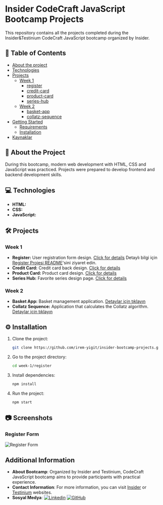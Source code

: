 # Insider CodeCraft JavaScript Bootcamp Projects
This repository contains all the projects completed during the Insider&Testinium CodeCraft JavaScript bootcamp organized by Insider. 

## 📜 Table of Contents
- [About the project](#about-the-project)
- [Technologies](#technologies)
- [Projects](#projeler)
  - [Week 1](#week-1)
    - [register](register)
    - [credit-card](credit-card)
    - [product-card](product-card)
    - [series-hub](series-hub)
  - [Week 2](#week-2)
    - [basket-app](basket-app)
    - [collatz-sequence](collatz-sequence)
- [Getting Started](#getting-started)
  - [Requirements](#requirements)
  - [Installation](#installation)
- [Kaynaklar](#kaynaklar)

## 📌 About the Project
During this bootcamp, modern web development with HTML, CSS and JavaScript was practiced. Projects were prepared to develop frontend and backend development skills.

## 💻 Technologies
- **HTML:** 
- **CSS:**
- **JavaScript:**

## 🛠 Projects

### Week 1  
- **Register:** User registration form design. [Click for details](week-1/register/README.md)  Detaylı bilgi için [Register Projesi README](link/register/readme.md)'sini ziyaret edin.
- **Credit Card:** Credit card back design. [Click for details](week-1/credit-card/README.md)  
- **Product Card:** Product card design. [Click for details](week-1/product-card/README.md)  
- **Series Hub:** Favorite series design page. [Click for details](week-1/series-hub/README.md)  

### Week 2  
- **Basket App:** Basket management application. [Detaylar için tıklayın](week-2/basket-app/README.md)  
- **Collatz Sequence:** Application that calculates the Collatz algorithm. [Detaylar için tıklayın](week-2/collatz-sequence/README.md)  

## ⚙️ Installation 

1. Clone the project:
   
   ```bash
   git clone https://github.com/irem-yigit/insider-bootcamp-projects.git
   ```  
2. Go to the project directory:
   
   ```bash
   cd week-1/register
   ```  
3. Install dependencies:
   
   ```bash
   npm install
   ```  
4. Run the project:
   
   ```bash
   npm start
   ```  

## 📷 Screenshots
### Register Form  
![Register Form](week-1/register/screenshot.png)  

## Additional Information
- **About Bootcamp**: Organized by Insider and Testinium, CodeCraft JavaScript bootcamp aims to provide participants with practical experience.
- **Contact Information**: For more information, you can visit [Insider](https://www.useinsider.com/) or [Testinium](https://testinium.com/) websites.
- **Sosyal Medya**: 
  [![Linkedin](https://img.shields.io/badge/Linkedin-000000?style=for-the-badge&logo=Linkedin&logoColor=white)](https://www.linkedin.com/in/irem-yigit/)
  [![GitHub](https://img.shields.io/badge/GitHub-000000?style=for-the-badge&logo=GitHub&logoColor=white)](https://github.com/irem-yigit)
  
